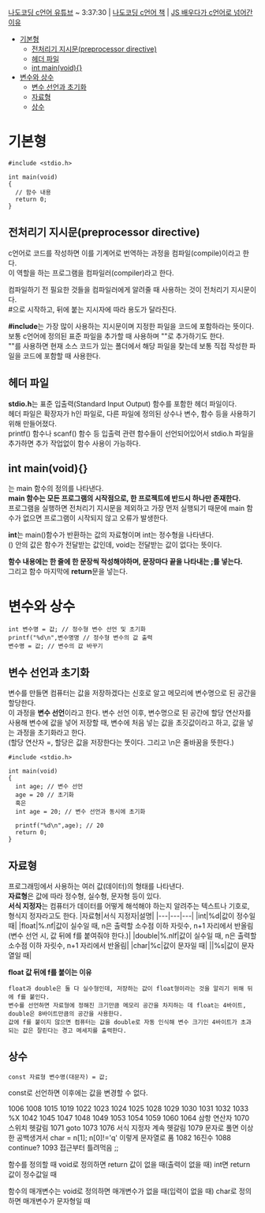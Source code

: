 [나도코딩 c언어 유튜브](https://www.youtube.com/watch?v=q6fPjQAzll8) ~ 3:37:30 |
[나도코딩 c언어 책](https://millie.page.link/XUJNy) |
[JS 배우다가 c언어로 넘어간 이유](https://humonnom.tistory.com/entry/JS%EC%9E%90%EB%B0%94%EA%B7%B8%ED%81%AC%EB%A6%BD%ED%8A%B8%EB%B0%B0%EC%9A%B0%EB%8B%A4%EA%B0%80-C%EC%96%B8%EC%96%B4%EB%A1%9C-%EB%84%98%EC%96%B4%EA%B0%94%EC%8A%B5%EB%8B%88%EB%8B%A4-%EC%BD%94%EB%94%A9-%EC%B2%98%EC%9D%8C-%EB%B0%B0%EC%9A%B0%EC%8B%9C%EB%8A%94-%EB%B6%84%EA%BB%98-%EC%96%B8%EC%96%B4%EC%B6%94%EC%B2%9C)
- [기본형](#기본형)
  - [전처리기 지시문(preprocessor directive)](#전처리기-지시문preprocessor-directive)
  - [헤더 파일](#헤더-파일)
  - [int main(void){}](#int-mainvoid)
- [변수와 상수](#변수와-상수)
  - [변수 선언과 초기화](#변수-선언과-초기화)
  - [자료형](#자료형)
  - [상수](#상수)

# 기본형
    #include <stdio.h> 

    int main(void)
    {
      // 함수 내용
      return 0;
    }
## 전처리기 지시문(preprocessor directive)
c언어로 코드를 작성하면 이를 기계어로 번역하는 과정을 컴파일(compile)이라고 한다.  
이 역할을 하는 프로그램을 컴파일러(compiler)라고 한다.

컴파일하기 전 필요한 것들을 컴파일러에게 알려줄 때 사용하는 것이 전처리기 지시문이다.   
#으로 시작하고, 뒤에 붙는 지시자에 따라 용도가 달라진다.  

**#include**는 가장 많이 사용하는 지시문이며 지정한 파일을 코드에 포함하라는 뜻이다.  
보통 c언어에 정의된 표준 파일을 추가할 때 사용하며 ""로 추가하기도 한다.  
""를 사용하면 현재 소스 코드가 있는 폴더에서 해당 파일을 찾는데 보통 직접 작성한 파일을 코드에 포함할 때 사용한다.  

## 헤더 파일
**stdio.h**는 표준 입출력(Standard Input Output) 함수를 포함한 헤더 파일이다.  
헤더 파일은 확장자가 h인 파일로, 다른 파일에 정의된 상수나 변수, 함수 등을 사용하기 위해 만들어졌다.  
printf() 함수나 scanf() 함수 등 입출력 관련 함수들이 선언되어있어서 stdio.h 파일을 추가하면 추가 작업없이 함수 사용이 가능하다.

## int main(void){}
는 main 함수의 정의를 나타낸다.  
**main 함수는 모든 프로그램의 시작점으로, 한 프로젝트에 반드시 하나만 존재한다.**  
프로그램을 실행하면 전처리기 지시문을 제외하고 가장 먼저 실행되기 때문에 main 함수가 없으면 프로그램이 시작되지 않고 오류가 발생한다.

**int**는 main()함수가 반환하는 값의 자료형이며 int는 정수형을 나타낸다.  
() 안의 값은 함수가 전달받는 값인데, void는 전달받는 값이 없다는 뜻이다.

**함수 내용에는 한 줄에 한 문장씩 작성해야하며, 문장마다 끝을 나타내는 ;를 넣는다.**  
그리고 함수 마지막에 **return**문을 넣는다.
# 변수와 상수
    int 변수명 = 값; // 정수형 변수 선언 및 초기화
    printf("%d\n",변수명명 // 정수형 변수의 값 출력
    변수명 = 값; // 변수의 값 바꾸기
## 변수 선언과 초기화
변수를 만들면 컴퓨터는 값을 저장하겠다는 신호로 알고 메모리에 변수명으로 된 공간을 할당한다.   
이 과정을 **변수 선언**이라고 한다.
변수 선언 이후, 변수명으로 된 공간에 할당 연산자를 사용해 변수에 값을 넣어 저장할 때, 변수에 처음 넣는 값을 초깃값이라고 하고, 값을 넣는 과정을 초기화라고 한다.  
(할당 연산자 =, 할당은 값을 저장한다는 뚯이다. 그리고 \n은 줄바꿈을 뜻한다.)

    #include <stdio.h> 

    int main(void)
    {
      int age; // 변수 선언
      age = 20 // 초기화
      혹은
      int age = 20; // 변수 선언과 동시에 초기화

      printf("%d\n",age); // 20
      return 0;
    }

## 자료형
프로그래밍에서 사용하는 여러 값(데이터)의 형태를 나타낸다.  
**자료형**은 값에 따라 정수형, 실수형, 문자형 등이 있다.  
**서식 지정자**는 컴퓨터가 데이터를 어떻게 해석해야 하는지 알려주는 텍스트나 기호로, 형식지 정자라고도 한다.
|자료형|서식 지정자|설명|
|---|---|---|
|int|%d|값이 정수일 때|
|float|%.nf|값이 실수일 때, n은 출력할 소수점 이하 자릿수, n+1 자리에서 반올림 (변수 선언 시, 값 뒤에 f를 붙여줘야 한다.)|
|double|%.nlf|값이 실수일 때, n은 출력할 소수점 이하 자릿수, n+1 자리에서 반올림|
|char|%c|값이 문자일 때|
||%s|값이 문자열일 때|

**float 값 뒤에 f를 붙이는 이유**

    float과 double은 둘 다 실수형인데, 저장하는 값이 float형이라는 것을 알리기 위해 뒤에 f를 붙인다.  
    변수를 선언하면 자료형에 정해진 크기만큼 메모리 공간을 차지하는 데 float는 4바이트, double은 8바이트만큼의 공간을 사용한다.  
    값에 f를 붙이지 않으면 컴퓨터는 값을 double로 자동 인식해 변수 크기인 4바이트가 초과되는 값은 잘린다는 경고 메세지를 출력한다.
## 상수
    const 자료형 변수명(대문자) = 값;
const로 선언하면 이후에는 값을 변경할 수 없다.

1006
1008
1015
1019
1022
1023
1024
1025
1028
1029
1030
1031
1032
1033 %X
1042
1045
1047
1048
1049
1053
1054
1059
1060
1064 삼항 연산자
1070 스위치 헷갈림
1071 goto
1073
1076 서식 지정자 계속 헷갈림
1079 문자로 풀면 이상한 공백생겨서 char = n[1]; n[0]!='q' 이렇게 문자열로 품
1082 16진수
1088 continue?
1093 접근부터 틀려먹음 ;; 

함수를 정의할 때 
void로 정의하면 return 값이 없을 때(출력이 없을 때)
int면 return 값이 정수값일 때

함수의 매개변수는
void로 정의하면 매개변수가 없을 때(입력이 없을 때)
char로 정의하면 매개변수가 문자형일 때